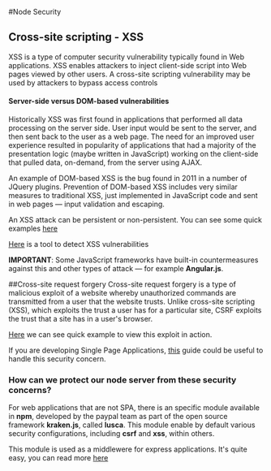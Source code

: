 #Node Security

## Cross-site scripting - XSS

XSS is a type of computer security vulnerability typically found in Web applications.
XSS enables attackers to inject client-side script into Web pages viewed by other users.
A cross-site scripting vulnerability may be used by attackers to bypass access controls

#### Server-side versus DOM-based vulnerabilities
Historically XSS was first found in applications that performed all data processing on the server side. User input would be sent to the server, and then sent back to the user as a web page. The need for an improved user experience resulted in popularity of applications that had a majority of the presentation logic (maybe written in JavaScript) working on the client-side that pulled data, on-demand, from the server using AJAX.

An example of DOM-based XSS is the bug found in 2011 in a number of JQuery plugins. Prevention of DOM-based XSS includes very similar measures to traditional XSS, just implemented in JavaScript code and sent in web pages — input validation and escaping. 

An XSS attack can be persistent or non-persistent. You can see some quick examples [here](http://en.wikipedia.org/wiki/Cross-site_scripting#Exploit_examples)

[Here](http://xsser.sf.net/) is a tool to detect XSS vulnerabilities

**IMPORTANT**: Some JavaScript frameworks have built-in countermeasures against this and other types of attack — for example **Angular.js**.

##Cross-site request forgery
Cross-site request forgery is a type of malicious exploit of a website whereby unauthorized commands are transmitted from a user that the website trusts. Unlike cross-site scripting (XSS), which exploits the trust a user has for a particular site, CSRF exploits the trust that a site has in a user's browser.

[Here](http://en.wikipedia.org/wiki/Cross-site_request_forgery#Example_and_characteristics) we can see quick example to view this exploit in action.

If you are developing Single Page Applications, [this](http://www.mircozeiss.com/using-csrf-with-express-and-angular/) guide could be useful to handle this security concern.

### How can we protect our node server from these security concerns?

For web applications that are not SPA, there is an specific module available in **npm**, developed by the paypal team as part of the open source framework **kraken.js**, called **lusca**. This module enable by default various security configurations, including **csrf** and **xss**, within others. 

This module is used as a middlewere for express applications. It's quite easy, you can read more [here](https://github.com/krakenjs/lusca)

